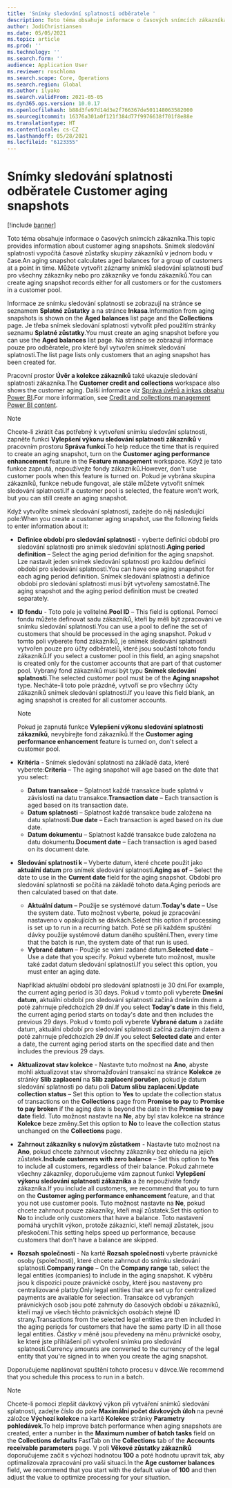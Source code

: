```yaml
---
title: 'Snímky sledování splatnosti odběratele '
description: Toto téma obsahuje informace o časových snímcích zákazníka. Snímek sledování splatnosti vypočítá časové zůstatky skupiny zákazníků v jednom bodu v čase.
author: JodiChristiansen
ms.date: 05/05/2021
ms.topic: article
ms.prod: ''
ms.technology: ''
ms.search.form: ''
audience: Application User
ms.reviewer: roschloma
ms.search.scope: Core, Operations
ms.search.region: Global
ms.author: ilyako
ms.search.validFrom: 2021-05-05
ms.dyn365.ops.version: 10.0.17
ms.openlocfilehash: b88d3fe97d14d3e2f766367de501148063582000
ms.sourcegitcommit: 16376a301a0f121f384d77f9976638f701f8e88e
ms.translationtype: HT
ms.contentlocale: cs-CZ
ms.lasthandoff: 05/28/2021
ms.locfileid: "6123355"
---
```

# <a name="customer-aging-snapshots"></a><span data-ttu-id="7844d-104">Snímky sledování splatnosti odběratele </span><span class="sxs-lookup"><span data-stu-id="7844d-104">Customer aging snapshots</span></span>

[!include [banner](../includes/banner.md)]

<span data-ttu-id="7844d-105">Toto téma obsahuje informace o časových snímcích zákazníka.</span><span class="sxs-lookup"><span data-stu-id="7844d-105">This topic provides information about customer aging snapshots.</span></span> <span data-ttu-id="7844d-106">Snímek sledování splatnosti vypočítá časové zůstatky skupiny zákazníků v jednom bodu v čase.</span><span class="sxs-lookup"><span data-stu-id="7844d-106">An aging snapshot calculates aged balances for a group of customers at a point in time.</span></span> <span data-ttu-id="7844d-107">Můžete vytvořit záznamy snímků sledování splatnosti buď pro všechny zákazníky nebo pro zákazníky ve fondu zákazníků.</span><span class="sxs-lookup"><span data-stu-id="7844d-107">You can create aging snapshot records either for all customers or for the customers in a customer pool.</span></span>

<span data-ttu-id="7844d-108">Informace ze snímku sledování splatnosti se zobrazují na stránce se seznamem **Splatné zůstatky** a na stránce **Inkasa**.</span><span class="sxs-lookup"><span data-stu-id="7844d-108">Information from aging snapshots is shown on the **Aged balances** list page and the **Collections** page.</span></span> <span data-ttu-id="7844d-109">Je třeba snímek sledování splatnosti vytvořit před použitím stránky seznamu **Splatné zůstatky**.</span><span class="sxs-lookup"><span data-stu-id="7844d-109">You must create an aging snapshot before you can use the **Aged balances** list page.</span></span> <span data-ttu-id="7844d-110">Na stránce se zobrazují informace pouze pro odběratele, pro které byl vytvořen snímek sledování splatnosti.</span><span class="sxs-lookup"><span data-stu-id="7844d-110">The list page lists only customers that an aging snapshot has been created for.</span></span>

<span data-ttu-id="7844d-111">Pracovní prostor **Úvěr a kolekce zákazníků** také ukazuje sledování splatnosti zákazníka.</span><span class="sxs-lookup"><span data-stu-id="7844d-111">The **Customer credit and collections** workspace also shows the customer aging.</span></span> <span data-ttu-id="7844d-112">Další informace viz [Správa úvěrů a inkas obsahu Power BI](credit-collections-power-bi.md).</span><span class="sxs-lookup"><span data-stu-id="7844d-112">For more information, see [Credit and collections management Power BI content](credit-collections-power-bi.md).</span></span>

> [!NOTE]
> <span data-ttu-id="7844d-113">Chcete-li zkrátit čas potřebný k vytvoření snímku sledování splatnosti, zapněte funkci **Vylepšení výkonu sledování splatnosti zákazníků** v pracovním prostoru **Správa funkcí**.</span><span class="sxs-lookup"><span data-stu-id="7844d-113">To help reduce the time that is required to create an aging snapshot, turn on the **Customer aging performance enhancement** feature in the **Feature management** workspace.</span></span> <span data-ttu-id="7844d-114">Když je tato funkce zapnutá, nepoužívejte fondy zákazníků.</span><span class="sxs-lookup"><span data-stu-id="7844d-114">However, don't use customer pools when this feature is turned on.</span></span> <span data-ttu-id="7844d-115">Pokud je vybrána skupina zákazníků, funkce nebude fungovat, ale stále můžete vytvořit snímek sledování splatnosti.</span><span class="sxs-lookup"><span data-stu-id="7844d-115">If a customer pool is selected, the feature won't work, but you can still create an aging snapshot.</span></span>

<span data-ttu-id="7844d-116">Když vytvoříte snímek sledování splatnosti, zadejte do něj následující pole:</span><span class="sxs-lookup"><span data-stu-id="7844d-116">When you create a customer aging snapshot, use the following fields to enter information about it:</span></span>

- <span data-ttu-id="7844d-117">**Definice období pro sledování splatnosti** - vyberte definici období pro sledování splatnosti pro snímek sledování splatnosti.</span><span class="sxs-lookup"><span data-stu-id="7844d-117">**Aging period definition** – Select the aging period definition for the aging snapshot.</span></span> <span data-ttu-id="7844d-118">Lze nastavit jeden snímek sledování splatnosti pro každou definici období pro sledování splatnosti.</span><span class="sxs-lookup"><span data-stu-id="7844d-118">You can have one aging snapshot for each aging period definition.</span></span> <span data-ttu-id="7844d-119">Snímek sledování splatnosti a definice období pro sledování splatnosti musí být vytvořeny samostatně.</span><span class="sxs-lookup"><span data-stu-id="7844d-119">The aging snapshot and the aging period definition must be created separately.</span></span>
- <span data-ttu-id="7844d-120">**ID fondu** - Toto pole je volitelné.</span><span class="sxs-lookup"><span data-stu-id="7844d-120">**Pool ID** – This field is optional.</span></span> <span data-ttu-id="7844d-121">Pomocí fondu můžete definovat sadu zákazníků, kteří by měli být zpracováni ve snímku sledování splatnosti.</span><span class="sxs-lookup"><span data-stu-id="7844d-121">You can use a pool to define the set of customers that should be processed in the aging snapshot.</span></span> <span data-ttu-id="7844d-122">Pokud v tomto poli vyberete fond zákazníků, je snímek sledování splatnosti vytvořen pouze pro účty odběratelů, které jsou součástí tohoto fondu zákazníků.</span><span class="sxs-lookup"><span data-stu-id="7844d-122">If you select a customer pool in this field, an aging snapshot is created only for the customer accounts that are part of that customer pool.</span></span> <span data-ttu-id="7844d-123">Vybraný fond zákazníků musí být typu **Snímek sledování splatnosti**.</span><span class="sxs-lookup"><span data-stu-id="7844d-123">The selected customer pool must be of the **Aging snapshot** type.</span></span> <span data-ttu-id="7844d-124">Necháte-li toto pole prázdné, vytvoří se pro všechny účty zákazníků snímek sledování splatnosti.</span><span class="sxs-lookup"><span data-stu-id="7844d-124">If you leave this field blank, an aging snapshot is created for all customer accounts.</span></span>

    > [!NOTE]
    > <span data-ttu-id="7844d-125">Pokud je zapnutá funkce **Vylepšení výkonu sledování splatnosti zákazníků**, nevybírejte fond zákazníků.</span><span class="sxs-lookup"><span data-stu-id="7844d-125">If the **Customer aging performance enhancement** feature is turned on, don't select a customer pool.</span></span>

- <span data-ttu-id="7844d-126">**Kritéria** - Snímek sledování splatnosti na základě data, které vyberete:</span><span class="sxs-lookup"><span data-stu-id="7844d-126">**Criteria** – The aging snapshot will age based on the date that you select:</span></span>

    - <span data-ttu-id="7844d-127">**Datum transakce** – Splatnost každé transakce bude splatná v závislosti na datu transakce.</span><span class="sxs-lookup"><span data-stu-id="7844d-127">**Transaction date** – Each transaction is aged based on its transaction date.</span></span>
    - <span data-ttu-id="7844d-128">**Datum splatnosti** – Splatnost každé transakce bude založena na datu splatnosti.</span><span class="sxs-lookup"><span data-stu-id="7844d-128">**Due date** – Each transaction is aged based on its due date.</span></span>
    - <span data-ttu-id="7844d-129">**Datum dokumentu** – Splatnost každé transakce bude založena na datu dokumentu.</span><span class="sxs-lookup"><span data-stu-id="7844d-129">**Document date** – Each transaction is aged based on its document date.</span></span>

- <span data-ttu-id="7844d-130">**Sledování splatnosti k** – Vyberte datum, které chcete použit jako **aktuální datum** pro snímek sledování splatnosti.</span><span class="sxs-lookup"><span data-stu-id="7844d-130">**Aging as of** – Select the date to use in the **Current date** field for the aging snapshot.</span></span> <span data-ttu-id="7844d-131">Období pro sledování splatnosti se počítá na základě tohoto data.</span><span class="sxs-lookup"><span data-stu-id="7844d-131">Aging periods are then calculated based on that date.</span></span> 

    - <span data-ttu-id="7844d-132">**Aktuální datum** – Použije se systémové datum.</span><span class="sxs-lookup"><span data-stu-id="7844d-132">**Today's date** – Use the system date.</span></span> <span data-ttu-id="7844d-133">Tuto možnost vyberte, pokud je zpracování nastaveno v opakujících se dávkách.</span><span class="sxs-lookup"><span data-stu-id="7844d-133">Select this option if processing is set up to run in a recurring batch.</span></span> <span data-ttu-id="7844d-134">Poté se při každém spuštění dávky použije systémové datum daného spuštění.</span><span class="sxs-lookup"><span data-stu-id="7844d-134">Then, every time that the batch is run, the system date of that run is used.</span></span>
    - <span data-ttu-id="7844d-135">**Vybrané datum** – Použije se vámi zadané datum.</span><span class="sxs-lookup"><span data-stu-id="7844d-135">**Selected date** – Use a date that you specify.</span></span> <span data-ttu-id="7844d-136">Pokud vyberete tuto možnost, musíte také zadat datum sledování splatnosti.</span><span class="sxs-lookup"><span data-stu-id="7844d-136">If you select this option, you must enter an aging date.</span></span>

    <span data-ttu-id="7844d-137">Například aktuální období pro sledování splatnosti je 30 dní.</span><span class="sxs-lookup"><span data-stu-id="7844d-137">For example, the current aging period is 30 days.</span></span> <span data-ttu-id="7844d-138">Pokud v tomto poli vyberete **Dnešní datum**, aktuální období pro sledování splatnosti začíná dnešním dnem a poté zahrnuje předchozích 29 dní.</span><span class="sxs-lookup"><span data-stu-id="7844d-138">If you select **Today's date** in this field, the current aging period starts on today's date and then includes the previous 29 days.</span></span> <span data-ttu-id="7844d-139">Pokud v tomto poli vyberete **Vybrané datum** a zadáte datum, aktuální období pro sledování splatnosti začíná zadaným datem a poté zahrnuje předchozích 29 dní.</span><span class="sxs-lookup"><span data-stu-id="7844d-139">If you select **Selected date** and enter a date, the current aging period starts on the specified date and then includes the previous 29 days.</span></span>

- <span data-ttu-id="7844d-140">**Aktualizovat stav kolekce** - Nastavte tuto možnost na **Ano**, abyste mohli aktualizovat stav shromažďování transakcí na stránce **Kolekce** ze stránky **Slib zaplacení** na **Slib zaplacení porušen**, pokud je datum sledování splatnosti po datu poli **Datum slibu zaplacení**.</span><span class="sxs-lookup"><span data-stu-id="7844d-140">**Update collection status** – Set this option to **Yes** to update the collection status of transactions on the **Collections** page from **Promise to pay** to **Promise to pay broken** if the aging date is beyond the date in the **Promise to pay date** field.</span></span> <span data-ttu-id="7844d-141">Tuto možnost nastavte na **Ne**, aby byl stav kolekce na stránce **Kolekce** beze změny.</span><span class="sxs-lookup"><span data-stu-id="7844d-141">Set this option to **No** to leave the collection status unchanged on the **Collections** page.</span></span>
- <span data-ttu-id="7844d-142">**Zahrnout zákazníky s nulovým zůstatkem** - Nastavte tuto možnost na **Ano**, pokud chcete zahrnout všechny zákazníky bez ohledu na jejich zůstatek.</span><span class="sxs-lookup"><span data-stu-id="7844d-142">**Include customers with zero balance** – Set this option to **Yes** to include all customers, regardless of their balance.</span></span> <span data-ttu-id="7844d-143">Pokud zahrnete všechny zákazníky, doporučujeme vám zapnout funkci **Vylepšení výkonu sledování splatnosti zákazníka** a že nepoužíváte fondy zákazníka.</span><span class="sxs-lookup"><span data-stu-id="7844d-143">If you include all customers, we recommend that you to turn on the **Customer aging performance enhancement** feature, and that you not use customer pools.</span></span> <span data-ttu-id="7844d-144">Tuto možnost nastavte na **Ne**, pokud chcete zahrnout pouze zákazníky, kteří mají zůstatek.</span><span class="sxs-lookup"><span data-stu-id="7844d-144">Set this option to **No** to include only customers that have a balance.</span></span> <span data-ttu-id="7844d-145">Toto nastavení pomáhá urychlit výkon, protože zákazníci, kteří nemají zůstatek, jsou přeskočeni.</span><span class="sxs-lookup"><span data-stu-id="7844d-145">This setting helps speed up performance, because customers that don't have a balance are skipped.</span></span>
- <span data-ttu-id="7844d-146">**Rozsah společnosti** - Na kartě **Rozsah společnosti** vyberte právnické osoby (společnosti), které chcete zahrnout do snímku sledování splatnosti.</span><span class="sxs-lookup"><span data-stu-id="7844d-146">**Company range** – On the **Company range** tab, select the legal entities (companies) to include in the aging snapshot.</span></span> <span data-ttu-id="7844d-147">K výběru jsou k dispozici pouze právnické osoby, které jsou nastaveny pro centralizované platby.</span><span class="sxs-lookup"><span data-stu-id="7844d-147">Only legal entities that are set up for centralized payments are available for selection.</span></span> <span data-ttu-id="7844d-148">Transakce od vybraných právnických osob jsou poté zahrnuty do časových období u zákazníků, kteří mají ve všech těchto právnických osobách stejné ID strany.</span><span class="sxs-lookup"><span data-stu-id="7844d-148">Transactions from the selected legal entities are then included in the aging periods for customers that have the same party ID in all those legal entities.</span></span> <span data-ttu-id="7844d-149">Částky v měně jsou převedeny na měnu právnické osoby, ke které jste přihlášeni při vytvoření snímku pro sledování splatnosti.</span><span class="sxs-lookup"><span data-stu-id="7844d-149">Currency amounts are converted to the currency of the legal entity that you're signed in to when you create the aging snapshot.</span></span>

<span data-ttu-id="7844d-150">Doporučujeme naplánovat spuštění tohoto procesu v dávce.</span><span class="sxs-lookup"><span data-stu-id="7844d-150">We recommend that you schedule this process to run in a batch.</span></span>

> [!NOTE]
> <span data-ttu-id="7844d-151">Chcete-li pomoci zlepšit dávkový výkon při vytváření snímků sledování splatnosti, zadejte číslo do pole **Maximální počet dávkových úloh** na pevné záložce **Výchozí kolekce** na kartě **Kolekce** stránky **Parametry pohledávek**.</span><span class="sxs-lookup"><span data-stu-id="7844d-151">To help improve batch performance when aging snapshots are created, enter a number in the **Maximum number of batch tasks** field on the **Collections defaults** FastTab on the **Collections** tab of the **Accounts receivable parameters** page.</span></span> <span data-ttu-id="7844d-152">V poli **Věkové zůstatky zákazníků** doporučujeme začít s výchozí hodnotou **100** a poté hodnotu upravit tak, aby optimalizovala zpracování pro vaši situaci.</span><span class="sxs-lookup"><span data-stu-id="7844d-152">In the **Age customer balances** field, we recommend that you start with the default value of **100** and then adjust the value to optimize processing for your situation.</span></span>

